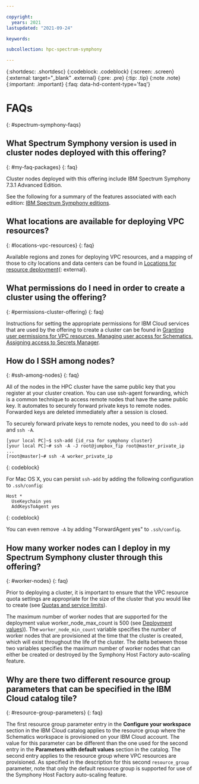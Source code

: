 ```yaml
---

copyright:
  years: 2021
lastupdated: "2021-09-24"

keywords: 

subcollection: hpc-spectrum-symphony

---
```


{:shortdesc: .shortdesc}
{:codeblock: .codeblock}
{:screen: .screen}
{:external: target="_blank" .external}
{:pre: .pre}
{:tip: .tip}
{:note .note}
{:important: .important}
{:faq: data-hd-content-type='faq'}

# FAQs
{: #spectrum-symphony-faqs}

## What Spectrum Symphony version is used in cluster nodes deployed with this offering?

{: #my-faq-packages}
{: faq}

Cluster nodes deployed with this offering include IBM Spectrum Symphony 7.3.1 Advanced Edition. 

See the following for a summary of the features associated with each edition: [IBM Spectrum Symphony editions](https://www.ibm.com/docs/en/spectrum-symphony/7.3.1?topic=foundations-spectrum-symphony-editions).

## What locations are available for deploying VPC resources?
{: #locations-vpc-resources}
{: faq}

Available regions and zones for deploying VPC resources, and a mapping of those to city locations and data centers can be found in [Locations for resource deployment](https://test.cloud.ibm.com/docs/overview?topic=overview-locations){: external}.

## What permissions do I need in order to create a cluster using the offering?
{: #permissions-cluster-offering}
{: faq}

Instructions for setting the appropriate permissions for IBM Cloud services that are used by the offering to create a cluster can be found in [Granting user permissions for VPC resources, Managing user access for Schematics, Assigning access to Secrets Manager](https://test.cloud.ibm.com/docs/vpc?topic=vpc-managing-user-permissions-for-vpc-resources&locale=en).


## How do I SSH among nodes?
{: #ssh-among-nodes}
{: faq}

All of the nodes in the HPC cluster have the same public key that you register at your cluster creation. You can use ssh-agent forwarding, which is a common technique to access remote nodes that have the same public key. It automates to securely forward private keys to remote nodes. Forwarded keys are deleted immediately after a session is closed.

To securely forward private keys to remote nodes, you need to do `ssh-add` and `ssh -A`.

```
[your local PC]~$ ssh-add {id_rsa for symphony cluster}
[your local PC]~# ssh -A -J root@jumpbox_fip root@master_private_ip
...
[root@master]~# ssh -A worker_private_ip
```
{: codeblock}

For Mac OS X, you can persist `ssh-add` by adding the following configuration to `.ssh/config`:

```
Host *
  UseKeychain yes
  AddKeysToAgent yes
```
{: codeblock}

You can even remove `-A` by adding "ForwardAgent yes" to `.ssh/config`.

## How many worker nodes can I deploy in my Spectrum Symphony cluster through this offering?
{: #worker-nodes}
{: faq}

Prior to deploying a cluster, it is important to ensure that the VPC resource quota settings are appropriate for the size of the cluster that you would like to create (see [Quotas and service limits](https://test.cloud.ibm.com/docs/vpc?topic=vpc-quotas)).

The maximum number of worker nodes that are supported for the deployment value worker_node_max_count is 500 (see [Deployment values](/docs/hpc-spectrum-symphony?topic=hpc-spectrum-symphony-deployment-values))). The `worker_node_min_count` variable specifies the number of worker nodes that are provisioned at the time that the cluster is created, which will exist throughout the life of the cluster. The delta between those two variables specifies the maximum number of worker nodes that can either be created or destroyed by the Symphony Host Factory auto-scaling feature.

## Why are there two different resource group parameters that can be specified in the IBM Cloud catalog tile?
{: #resource-group-parameters}
{: faq}

The first resource group parameter entry in the **Configure your workspace** section in the IBM Cloud catalog applies to the resource group where the Schematics workspace is provisioned on your IBM Cloud account. The value for this parameter can be different than the one used for the second entry in the **Parameters with default values** section in the catalog. The second entry applies to the resource group where VPC resources are provisioned. As specified in the description for this second `resource_group` parameter, note that only the default resource group is supported for use of the Symphony Host Factory auto-scaling feature.